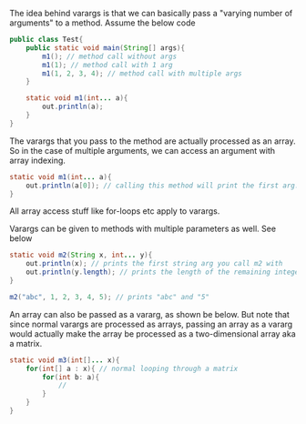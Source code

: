 The idea behind varargs is that we can basically pass a "varying number of arguments" to a method. Assume the below code

```java
public class Test{
    public static void main(String[] args){
        m1(); // method call without args
        m1(1); // method call with 1 arg
        m1(1, 2, 3, 4); // method call with multiple args
    }

    static void m1(int... a){
        out.println(a);
    }
}
```

The varargs that you pass to the method are actually processed as an array. So in the case of multiple arguments, we can access an argument with array indexing.

```java
static void m1(int... a){
    out.println(a[0]); // calling this method will print the first arg. it will return an array index out of bounds if you call the method without args
}
```

All array access stuff like for-loops etc apply to varargs. 

Varargs can be given to methods with multiple parameters as well. See below
```java
static void m2(String x, int... y){
    out.println(x); // prints the first string arg you call m2 with
    out.println(y.length); // prints the length of the remaining integers, it may change based on the args you call m2 with
}

m2("abc", 1, 2, 3, 4, 5); // prints "abc" and "5"
```

An array can also be passed as a vararg, as shown be below. But note that since normal varargs are processed as arrays, passing an array as a vararg would actually make the array be processed as a two-dimensional array aka a matrix.
```java
static void m3(int[]... x){
    for(int[] a : x){ // normal looping through a matrix
        for(int b: a){
            //
        }
    }
}
```